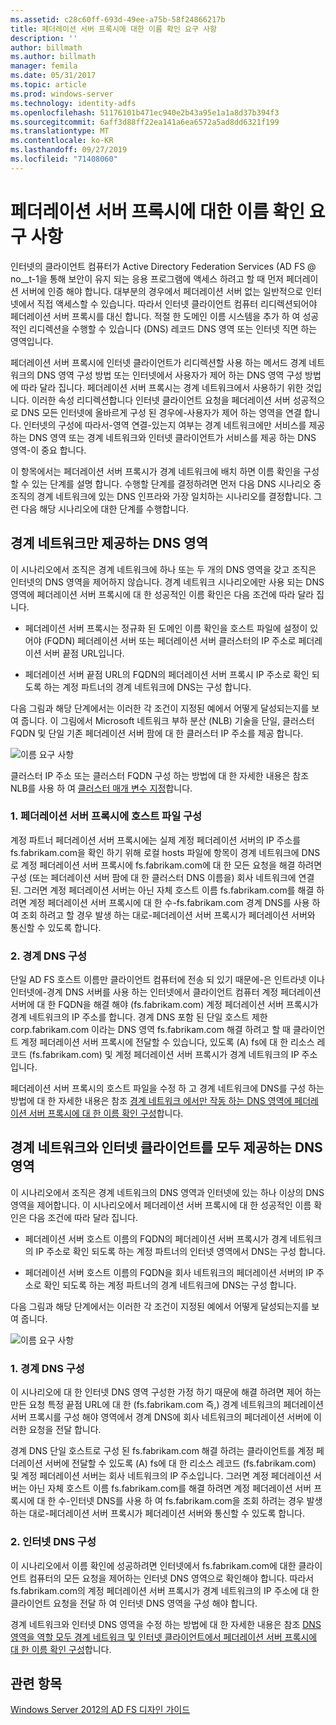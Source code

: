 ```yaml
---
ms.assetid: c28c60ff-693d-49ee-a75b-58f24866217b
title: 페더레이션 서버 프록시에 대한 이름 확인 요구 사항
description: ''
author: billmath
ms.author: billmath
manager: femila
ms.date: 05/31/2017
ms.topic: article
ms.prod: windows-server
ms.technology: identity-adfs
ms.openlocfilehash: 51176101b471ec940e2b43a95e1a1a8d37b394f3
ms.sourcegitcommit: 6aff3d88ff22ea141a6ea6572a5ad8dd6321f199
ms.translationtype: MT
ms.contentlocale: ko-KR
ms.lasthandoff: 09/27/2019
ms.locfileid: "71408060"
---
```

# <a name="name-resolution-requirements-for-federation-server-proxies"></a>페더레이션 서버 프록시에 대한 이름 확인 요구 사항

인터넷의 클라이언트 컴퓨터가 Active Directory Federation Services \(AD FS @ no__t-1을 통해 보안이 유지 되는 응용 프로그램에 액세스 하려고 할 때 먼저 페더레이션 서버에 인증 해야 합니다. 대부분의 경우에서 페더레이션 서버 없는 일반적으로 인터넷에서 직접 액세스할 수 있습니다. 따라서 인터넷 클라이언트 컴퓨터 리디렉션되어야 페더레이션 서버 프록시를 대신 합니다. 적절 한 도메인 이름 시스템을 추가 하 여 성공적인 리디렉션을 수행할 수 있습니다 \(DNS\) 레코드 DNS 영역 또는 인터넷 직면 하는 영역입니다.  
  
페더레이션 서버 프록시에 인터넷 클라이언트가 리디렉션할 사용 하는 메서드 경계 네트워크의 DNS 영역 구성 방법 또는 인터넷에서 사용자가 제어 하는 DNS 영역 구성 방법에 따라 달라 집니다. 페더레이션 서버 프록시는 경계 네트워크에서 사용하기 위한 것입니다. 이러한 속성 리디렉션합니다 인터넷 클라이언트 요청을 페더레이션 서버 성공적으로 DNS 모든 인터넷에 올바르게 구성 된 경우에\-사용자가 제어 하는 영역을 연결 합니다. 인터넷의 구성에 따라서\-영역 연결-있는지 여부는 경계 네트워크에만 서비스를 제공 하는 DNS 영역 또는 경계 네트워크와 인터넷 클라이언트가 서비스를 제공 하는 DNS 영역-이 중요 합니다.  
  
이 항목에서는 페더레이션 서버 프록시가 경계 네트워크에 배치 하면 이름 확인을 구성할 수 있는 단계를 설명 합니다. 수행할 단계를 결정하려면 먼저 다음 DNS 시나리오 중 조직의 경계 네트워크에 있는 DNS 인프라와 가장 일치하는 시나리오를 결정합니다. 그런 다음 해당 시나리오에 대한 단계를 수행합니다.  
  
## <a name="dns-zone-serving-only-the-perimeter-network"></a>경계 네트워크만 제공하는 DNS 영역  
이 시나리오에서 조직은 경계 네트워크에 하나 또는 두 개의 DNS 영역을 갖고 조직은 인터넷의 DNS 영역을 제어하지 않습니다. 경계 네트워크 시나리오에만 사용 되는 DNS 영역에 페더레이션 서버 프록시에 대 한 성공적인 이름 확인은 다음 조건에 따라 달라 집니다.  
  
-   페더레이션 서버 프록시는 정규화 된 도메인 이름 확인을 호스트 파일에 설정이 있어야 \(FQDN\) 페더레이션 서버 또는 페더레이션 서버 클러스터의 IP 주소로 페더레이션 서버 끝점 URL입니다.  
  
-   페더레이션 서버 끝점 URL의 FQDN의 페더레이션 서버 프록시 IP 주소로 확인 되도록 하는 계정 파트너의 경계 네트워크에 DNS는 구성 합니다.  
  
다음 그림과 해당 단계에서는 이러한 각 조건이 지정된 예에서 어떻게 달성되는지를 보여 줍니다. 이 그림에서 Microsoft 네트워크 부하 분산 \(NLB\) 기술을 단일, 클러스터 FQDN 및 단일 기존 페더레이션 서버 팜에 대 한 클러스터 IP 주소를 제공 합니다.  
  
![이름 요구 사항](media/adfs2_deploy_single_fs.gif)  
  
클러스터 IP 주소 또는 클러스터 FQDN 구성 하는 방법에 대 한 자세한 내용은 참조 NLB를 사용 하 여 [클러스터 매개 변수 지정](https://go.microsoft.com/fwlink/?LinkId=75282)합니다.  
  
### <a name="1-configure-the-hosts-file-on-the-federation-server-proxy"></a>1. 페더레이션 서버 프록시에 호스트 파일 구성  
계정 파트너 페더레이션 서버 프록시에는 실제 계정 페더레이션 서버의 IP 주소를 fs.fabrikam.com을 확인 하기 위해 로컬 hosts 파일에 항목이 경계 네트워크에 DNS로 계정 페더레이션 서버 프록시에 fs.fabrikam.com에 대 한 모든 요청을 해결 하려면 구성 \(또는 페더레이션 서버 팜에 대 한 클러스터 DNS 이름을\) 회사 네트워크에 연결 된. 그러면 계정 페더레이션 서버는 아닌 자체 호스트 이름 fs.fabrikam.com를 해결 하려면 계정 페더레이션 서버 프록시에 대 한 수-fs.fabrikam.com 경계 DNS를 사용 하 여 조회 하려고 할 경우 발생 하는 대로-페더레이션 서버 프록시가 페더레이션 서버와 통신할 수 있도록 합니다.  
  
### <a name="2-configure-perimeter-dns"></a>2. 경계 DNS 구성  
단일 AD FS 호스트 이름만 클라이언트 컴퓨터에 전송 되 있기 때문에-은 인트라넷 이나 인터넷에-경계 DNS 서버를 사용 하는 인터넷에서 클라이언트 컴퓨터 계정 페더레이션 서버에 대 한 FQDN을 해결 해야 \(fs.fabrikam.com\) 계정 페더레이션 서버 프록시가 경계 네트워크의 IP 주소를 합니다. 경계 DNS 포함 된 단일 호스트 제한 corp.fabrikam.com 이라는 DNS 영역 fs.fabrikam.com 해결 하려고 할 때 클라이언트 계정 페더레이션 서버 프록시에 전달할 수 있습니다, 있도록 \(A\) fs에 대 한 리소스 레코드 \(fs.fabrikam.com\) 및 계정 페더레이션 서버 프록시가 경계 네트워크의 IP 주소입니다.  
  
페더레이션 서버 프록시의 호스트 파일을 수정 하 고 경계 네트워크에 DNS를 구성 하는 방법에 대 한 자세한 내용은 참조 [경계 네트워크 에서만 작동 하는 DNS 영역에 페더레이션 서버 프록시에 대 한 이름 확인 구성](../../ad-fs/deployment/Configure-Name-Resolution-for-a-Federation-Server-Proxy-in-a-DNS-Zone-That-Serves-Only-the-Perimeter-Network.md)합니다.  
  
## <a name="dns-zone-serving-both-the-perimeter-network-and-internet-clients"></a>경계 네트워크와 인터넷 클라이언트를 모두 제공하는 DNS 영역  
이 시나리오에서 조직은 경계 네트워크의 DNS 영역과 인터넷에 있는 하나 이상의 DNS 영역을 제어합니다. 이 시나리오에서 페더레이션 서버 프록시에 대 한 성공적인 이름 확인은 다음 조건에 따라 달라 집니다.  
  
-   페더레이션 서버 호스트 이름의 FQDN의 페더레이션 서버 프록시가 경계 네트워크의 IP 주소로 확인 되도록 하는 계정 파트너의 인터넷 영역에서 DNS는 구성 합니다.  
  
-   페더레이션 서버 호스트 이름의 FQDN을 회사 네트워크의 페더레이션 서버의 IP 주소로 확인 되도록 하는 계정 파트너의 경계 네트워크에 DNS는 구성 합니다.  
  
다음 그림과 해당 단계에서는 이러한 각 조건이 지정된 예에서 어떻게 달성되는지를 보여 줍니다.  
  
![이름 요구 사항](media/adfs2_deploy_fsp_3DNS.gif)  
  
### <a name="1-configure-perimeter-dns"></a>1. 경계 DNS 구성  
이 시나리오에 대 한 인터넷 DNS 영역 구성한 가정 하기 때문에 해결 하려면 제어 하는 만든 요청 특정 끝점 URL에 대 한 \(fs.fabrikam.com 즉,\) 경계 네트워크의 페더레이션 서버 프록시를 구성 해야 영역에서 경계 DNS에 회사 네트워크의 페더레이션 서버에 이러한 요청을 전달 합니다.  
  
경계 DNS 단일 호스트로 구성 된 fs.fabrikam.com 해결 하려는 클라이언트를 계정 페더레이션 서버에 전달할 수 있도록 \(A\) fs에 대 한 리소스 레코드 \(fs.fabrikam.com\) 및 계정 페더레이션 서버는 회사 네트워크의 IP 주소입니다. 그러면 계정 페더레이션 서버는 아닌 자체 호스트 이름 fs.fabrikam.com를 해결 하려면 계정 페더레이션 서버 프록시에 대 한 수-인터넷 DNS를 사용 하 여 fs.fabrikam.com을 조회 하려는 경우 발생 하는 대로-페더레이션 서버 프록시가 페더레이션 서버와 통신할 수 있도록 합니다.  
  
### <a name="2-configure-internet-dns"></a>2. 인터넷 DNS 구성  
이 시나리오에서 이름 확인에 성공하려면 인터넷에서 fs.fabrikam.com에 대한 클라이언트 컴퓨터의 모든 요청을 제어하는 인터넷 DNS 영역으로 확인해야 합니다. 따라서 fs.fabrikam.com의 계정 페더레이션 서버 프록시가 경계 네트워크의 IP 주소에 대 한 클라이언트 요청을 전달 하 여 인터넷 DNS 영역을 구성 해야 합니다.  
  
경계 네트워크와 인터넷 DNS 영역을 수정 하는 방법에 대 한 자세한 내용은 참조 [DNS 영역을 역할 모두 경계 네트워크 및 인터넷 클라이언트에서 페더레이션 서버 프록시에 대 한 이름 확인 구성](../../ad-fs/deployment/Configure-Name-Resolution-for-a-Federation-Server-Proxy-in-a-DNS-Zone-That-Serves-Both-the-Perimeter-Network-and-Internet-Clients.md)합니다.  
  
## <a name="see-also"></a>관련 항목
[Windows Server 2012의 AD FS 디자인 가이드](AD-FS-Design-Guide-in-Windows-Server-2012.md)
